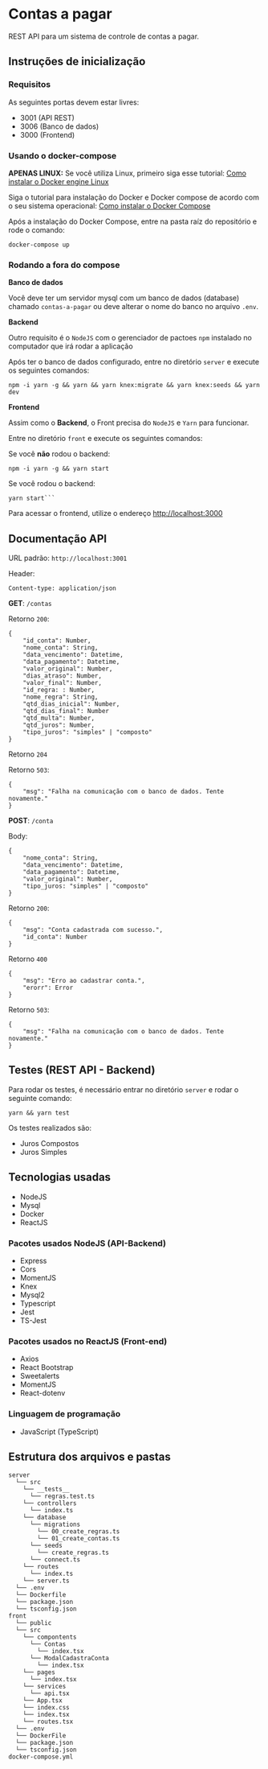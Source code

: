 # Contas a pagar
REST API para um sistema de controle de contas a pagar.

## Instruções de inicialização

### Requisitos
As seguintes portas devem estar livres:
- 3001 (API REST)
- 3006 (Banco de dados)
- 3000 (Frontend)

### Usando o docker-compose
**APENAS LINUX:** Se você utiliza Linux, primeiro siga esse tutorial: [Como instalar o Docker engine Linux](https://docs.docker.com/engine/install/#server)

Siga o tutorial para instalação do Docker e Docker compose de acordo com o seu sistema operacional: [Como instalar o Docker Compose](https://docs.docker.com/compose/install/)

Após a instalação do Docker Compose, entre na pasta raíz do repositório e rode o comando:

```
docker-compose up
```

### Rodando a fora do compose

**Banco de dados**

Você deve ter um servidor mysql com um banco de dados 
(database) chamado ```contas-a-pagar``` ou deve alterar o nome do banco no arquivo ```.env```.

**Backend**

Outro requisito é o ```NodeJS``` com o gerenciador de pactoes ```npm``` instalado no computador que irá rodar a aplicação

Após ter o banco de dados configurado, entre no diretório ```server``` e execute os seguintes comandos:

```
npm -i yarn -g && yarn && yarn knex:migrate && yarn knex:seeds && yarn dev
```

**Frontend**

Assim como o **Backend**, o Front precisa do ```NodeJS``` e ```Yarn``` para funcionar. 

Entre no diretório ```front``` e execute os seguintes comandos:

Se você **não** rodou o backend:
````
npm -i yarn -g && yarn start
````
Se você rodou o backend:
```
yarn start```
```

Para acessar o frontend, utilize o endereço [http://localhost:3000](http://localhost:3000)

## Documentação API

URL padrão: ```http://localhost:3001```

Header: 
```
Content-type: application/json
```

**GET**: ```/contas```

Retorno ```200```: 
```
{
    "id_conta": Number,
    "nome_conta": String,
    "data_vencimento": Datetime,
    "data_pagamento": Datetime,
    "valor_original": Number,
    "dias_atraso": Number,
    "valor_final": Number,
    "id_regra: : Number,
    "nome_regra": String,
    "qtd_dias_inicial": Number,
    "qtd_dias_final": Number
    "qtd_multa": Number,
    "qtd_juros": Number,
    "tipo_juros": "simples" | "composto"
}
```

Retorno ```204```

Retorno ```503```:
```
{
    "msg": "Falha na comunicação com o banco de dados. Tente novamente."
}
```

**POST**: ```/conta```

Body: 
```
{
    "nome_conta": String,
    "data_vencimento": Datetime,
    "data_pagamento": Datetime,
    "valor_original": Number,
    "tipo_juros: "simples" | "composto"
}
```

Retorno ```200```:
```
{
    "msg": "Conta cadastrada com sucesso.",
    "id_conta": Number
}
```

Retorno ```400```
```
{
    "msg": "Erro ao cadastrar conta.",
    "erorr": Error 
}
```

Retorno ```503```:
```
{
    "msg": "Falha na comunicação com o banco de dados. Tente novamente."
}
```

## Testes (REST API - Backend)

Para rodar os testes, é necessário entrar no diretório ```server``` e rodar o seguinte comando:
```
yarn && yarn test
```

Os testes realizados são:
- Juros Compostos
- Juros Simples

## Tecnologias usadas
- NodeJS
- Mysql
- Docker
- ReactJS

### Pacotes usados NodeJS (API-Backend)
- Express
- Cors
- MomentJS
- Knex
- Mysql2
- Typescript
- Jest
- TS-Jest

### Pacotes usados no ReactJS (Front-end)
- Axios
- React Bootstrap
- Sweetalerts
- MomentJS
- React-dotenv

### Linguagem de programação
- JavaScript (TypeScript)

## Estrutura dos arquivos e pastas
```
server
  └── src
    └── __tests__
      └── regras.test.ts
    └── controllers
      └── index.ts
    └── database
      └── migrations
        └── 00_create_regras.ts
        └── 01_create_contas.ts
      └── seeds
        └── create_regras.ts
      └── connect.ts
    └── routes
      └── index.ts
    └── server.ts
  └── .env
  └── Dockerfile
  └── package.json
  └── tsconfig.json
front
  └── public
  └── src
    └── compontents
      └── Contas
        └── index.tsx
      └── ModalCadastraConta
        └── index.tsx
    └── pages
      └── index.tsx
    └── services
      └── api.tsx
    └── App.tsx
    └── index.css
    └── index.tsx
    └── routes.tsx
  └── .env
  └── DockerFile
  └── package.json
  └── tsconfig.json
docker-compose.yml
```